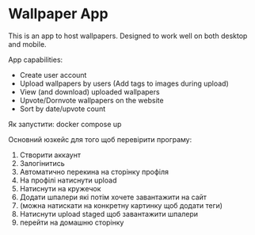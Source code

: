 # Wallpaper App

This is an app to host wallpapers. Designed to work well on both desktop and mobile.

App capabilities:

- Create user account
- Upload wallpapers by users (Add tags to images during upload)
- View (and download) uploaded wallpapers
- Upvote/Dornvote wallpapers on the website
- Sort by date/upvote count

Як запустити:
docker compose up

Основний юзкейс для того щоб перевірити програму:
1. Створити аккаунт
2. Залогінитись
3. Автоматично перекина на сторінку профіля
4. На профілі натиснути upload
5. Натиснути на кружечок
6. Додати шпалери які потім хочете завантажити на сайт
7. (можна натискати на конкретну картинку щоб додати теги)
8. Натиснути upload staged щоб завантажити шпалери
9. перейти на домашню сторінку
